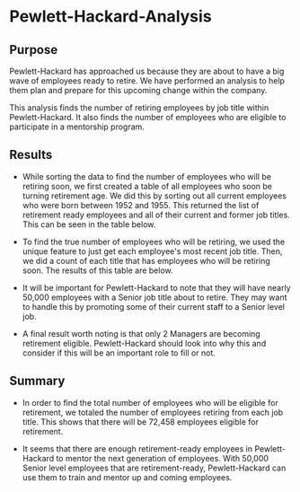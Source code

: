 # Pewlett-Hackard-Analysis

## Purpose 
Pewlett-Hackard has approached us because they are about to have a big wave of employees ready to retire. We have performed an analysis to help them plan and prepare for this upcoming change within the company.

This analysis finds the number of retiring employees by job title within Pewlett-Hackard. It also finds the number of employees who are eligible to participate in a mentorship program.

## Results
- While sorting the data to find the number of employees who will be retiring soon, we first created a table of all employees who soon be turning retirement age. We did this by sorting out all current employees who were born between 1952 and 1955. This returned the list of retirement ready employees and all of their current and former job titles. This can be seen in the table below.

- To find the true number of employees who will be retiring, we used the unique feature to just get each employee's most recent job title. Then, we did a count of each title that has employees who will be retiring soon. The results of this table are below.

- It will be important for Pewlett-Hackard to note that they will have nearly 50,000 employees with a Senior job title about to retire. They may want to handle this by promoting some of their current staff to a Senior level job.

- A final result worth noting is that only 2 Managers are becoming retirement eligible. Pewlett-Hackard should look into why this and consider if this will be an important role to fill or not. 

## Summary

- In order to find the total number of employees who will be eligible for retirement, we totaled the number of employees retiring from each job title. This shows that there will be 72,458 employees eligible for retirement.

- It seems that there are enough retirement-ready employees in Pewlett-Hackard to mentor the next generation of employees. With 50,000 Senior level employees that are retirement-ready, Pewlett-Hackard can use them to train and mentor up and coming employees. 
